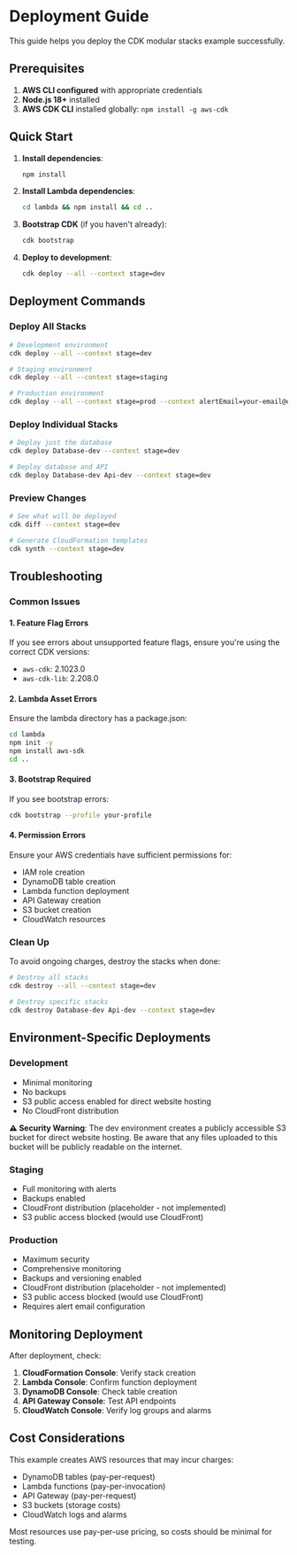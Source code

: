 # Deployment Guide

This guide helps you deploy the CDK modular stacks example successfully.

## Prerequisites

1. **AWS CLI configured** with appropriate credentials
2. **Node.js 18+** installed
3. **AWS CDK CLI** installed globally: `npm install -g aws-cdk`

## Quick Start

1. **Install dependencies**:
   ```bash
   npm install
   ```

2. **Install Lambda dependencies**:
   ```bash
   cd lambda && npm install && cd ..
   ```

3. **Bootstrap CDK** (if you haven't already):
   ```bash
   cdk bootstrap
   ```

4. **Deploy to development**:
   ```bash
   cdk deploy --all --context stage=dev
   ```

## Deployment Commands

### Deploy All Stacks
```bash
# Development environment
cdk deploy --all --context stage=dev

# Staging environment  
cdk deploy --all --context stage=staging

# Production environment
cdk deploy --all --context stage=prod --context alertEmail=your-email@example.com
```

### Deploy Individual Stacks
```bash
# Deploy just the database
cdk deploy Database-dev --context stage=dev

# Deploy database and API
cdk deploy Database-dev Api-dev --context stage=dev
```

### Preview Changes
```bash
# See what will be deployed
cdk diff --context stage=dev

# Generate CloudFormation templates
cdk synth --context stage=dev
```

## Troubleshooting

### Common Issues

#### 1. Feature Flag Errors
If you see errors about unsupported feature flags, ensure you're using the correct CDK versions:
- `aws-cdk`: 2.1023.0
- `aws-cdk-lib`: 2.208.0

#### 2. Lambda Asset Errors
Ensure the lambda directory has a package.json:
```bash
cd lambda
npm init -y
npm install aws-sdk
cd ..
```

#### 3. Bootstrap Required
If you see bootstrap errors:
```bash
cdk bootstrap --profile your-profile
```

#### 4. Permission Errors
Ensure your AWS credentials have sufficient permissions for:
- IAM role creation
- DynamoDB table creation
- Lambda function deployment
- API Gateway creation
- S3 bucket creation
- CloudWatch resources

### Clean Up

To avoid ongoing charges, destroy the stacks when done:
```bash
# Destroy all stacks
cdk destroy --all --context stage=dev

# Destroy specific stacks
cdk destroy Database-dev Api-dev --context stage=dev
```

## Environment-Specific Deployments

### Development
- Minimal monitoring
- No backups
- S3 public access enabled for direct website hosting
- No CloudFront distribution

**⚠️ Security Warning**: The dev environment creates a publicly accessible S3 bucket for direct website hosting. Be aware that any files uploaded to this bucket will be publicly readable on the internet.

### Staging
- Full monitoring with alerts
- Backups enabled
- CloudFront distribution (placeholder - not implemented)
- S3 public access blocked (would use CloudFront)

### Production
- Maximum security
- Comprehensive monitoring
- Backups and versioning enabled
- CloudFront distribution (placeholder - not implemented)
- S3 public access blocked (would use CloudFront)
- Requires alert email configuration

## Monitoring Deployment

After deployment, check:
1. **CloudFormation Console**: Verify stack creation
2. **Lambda Console**: Confirm function deployment
3. **DynamoDB Console**: Check table creation
4. **API Gateway Console**: Test API endpoints
5. **CloudWatch Console**: Verify log groups and alarms

## Cost Considerations

This example creates AWS resources that may incur charges:
- DynamoDB tables (pay-per-request)
- Lambda functions (pay-per-invocation)
- API Gateway (pay-per-request)
- S3 buckets (storage costs)
- CloudWatch logs and alarms

Most resources use pay-per-use pricing, so costs should be minimal for testing.